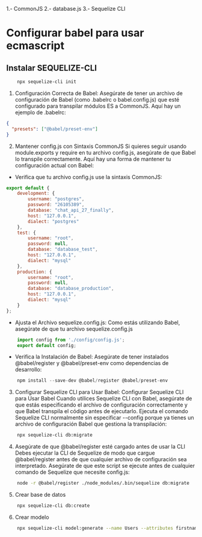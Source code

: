 1.- CommonJS 
2.- database.js
3.- Sequelize CLI

# Configurar babel para usar ecmascript

## Instalar SEQUELIZE-CLI

```bash
    npx sequelize-cli init
```

1.  Configuración Correcta de Babel:
Asegúrate de tener un archivo de configuración de Babel (como .babelrc o babel.config.js) que esté configurado para transpilar módulos ES a CommonJS. Aquí hay un ejemplo de .babelrc:

    
````json
{
  "presets": ["@babel/preset-env"]
}
````

2. Mantener config.js con Sintaxis CommonJS
Si quieres seguir usando module.exports y require en tu archivo config.js, asegúrate de que Babel lo transpile correctamente. Aquí hay una forma de mantener tu configuración actual con Babel:

* Verifica que tu archivo config.js use la sintaxis CommonJS:
````js
export default {
    development: {
        username: "postgres",
        password: "26105389",
        database: "chat_api_27_finally",
        host: "127.0.0.1",
        dialect: "postgres"
    },
    test: {
        username: "root",
        password: null,
        database: "database_test",
        host: "127.0.0.1",
        dialect: "mysql"
    },
    production: {
        username: "root",
        password: null,
        database: "database_production",
        host: "127.0.0.1",
        dialect: "mysql"
    }
};
````

* Ajusta el Archivo sequelize.config.js: Como estás utilizando Babel, asegúrate de que tu archivo sequelize.config.js
````js
    import config from './config/config.js';
    export default config;
````

* Verifica la Instalación de Babel: Asegúrate de tener instalados @babel/register y @babel/preset-env como dependencias de desarrollo:

```js
    npm install --save-dev @babel/register @babel/preset-env
```

3. Configurar Sequelize CLI para Usar Babel: 
Configurar Sequelize CLI para Usar Babel Cuando utilices Sequelize CLI con Babel, asegúrate de que estás especificando el archivo de configuración correctamente y que Babel transpila el código antes de ejecutarlo. Ejecuta el comando Sequelize CLI normalmente sin especificar --config porque ya tienes un archivo de configuración Babel que gestiona la transpilación:

```bash
    npx sequelize-cli db:migrate
```

4. Asegúrate de que @babel/register esté cargado antes de usar la CLI
Debes ejecutar la CLI de Sequelize de modo que cargue @babel/register antes de que cualquier archivo de configuración sea interpretado. Asegúrate de que este script se ejecute antes de cualquier comando de Sequelize que necesite config.js:

```bash
    node -r @babel/register ./node_modules/.bin/sequelize db:migrate
```

5. Crear base de datos 
```bash
    npx sequelize-cli db:create
```

6. Crear modelo

```bash
    npx sequelize-cli model:generate --name Users --attributes firstname:string,lastname:string,email:string,avatar:string,password:string,description:string,validEmail:boolean
```